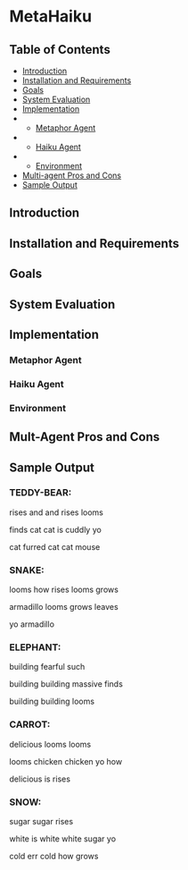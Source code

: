 # MetaHaiku

## Table of Contents

* [Introduction](#intro)
* [Installation and Requirements](#install)
* [Goals](#goals)
* [System Evaluation](#syseval)
* [Implementation](#implement)
* * [Metaphor Agent](#metaphoragent)
* * [Haiku Agent](#haikuagent)
* * [Environment](#environment)
* [Multi-agent Pros and Cons](#multi)
* [Sample Output](#samples)


## Introduction <a name="intro"></a>

## Installation and Requirements <a name="install"></a>

## Goals <a name="goals"></a>

## System Evaluation <a name="syseval"></a>

## Implementation <a name="implement"></a>

### Metaphor Agent <a name="metaphoragent"></a>

### Haiku Agent <a name="haikuagent"></a>

### Environment <a name="environment"></a>

## Mult-Agent Pros and Cons <a name="multi"></a>

## Sample Output <a name="samples"></a>

### TEDDY-BEAR:

rises and and rises looms

finds cat cat is cuddly yo

cat furred cat cat mouse


### SNAKE:

looms how rises looms grows

armadillo looms grows leaves

yo armadillo


### ELEPHANT:

building fearful such

building building massive finds

building building looms


### CARROT:

delicious looms looms

looms chicken chicken yo how

delicious is rises


### SNOW:

sugar sugar rises

white is white white sugar yo

cold err cold how grows
